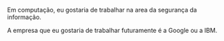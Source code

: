 Em computação, eu gostaria de trabalhar na area da segurança da informação.

A empresa que eu gostaria de trabalhar futuramente é a Google ou a IBM.
